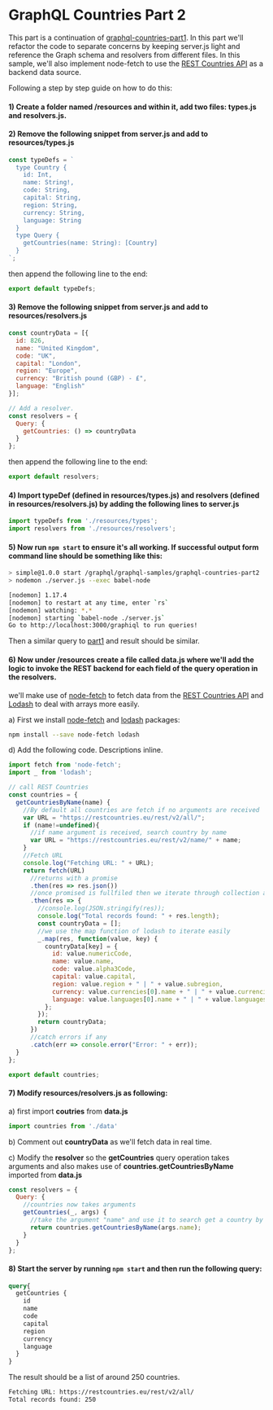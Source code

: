 # GraphQL Countries Part 2

This part is a continuation of [graphql-countries-part1](https://github.com/luisw19/graphql-samples/tree/master/graphql-countries-part1).
In this part we'll refactor the code to separate concerns by keeping server.js light and reference the Graph schema and resolvers from
different files. In this sample, we'll also implement node-fetch to use the [REST Countries API](https://github.com/apilayer/restcountries)
as a backend data source.

Following a step by step guide on how to do this:

#### 1) Create a folder named **/resources** and within it, add two files: **types.js** and **resolvers.js**.

#### 2) Remove the following snippet from **server.js** and add to **resources/types.js**

```javascript
const typeDefs = `
  type Country {
    id: Int,
    name: String!,
    code: String,
    capital: String,
    region: String,
    currency: String,
    language: String
  }
  type Query {
    getCountries(name: String): [Country]
  }
`;
```

then append the following line to the end:

```javascript
export default typeDefs;
```

#### 3) Remove the following snippet from **server.js** and add to **resources/resolvers.js**

```javascript
const countryData = [{
  id: 826,
  name: "United Kingdom",
  code: "UK",
  capital: "London",
  region: "Europe",
  currency: "British pound (GBP) - £",
  language: "English"
}];

// Add a resolver.
const resolvers = {
  Query: {
    getCountries: () => countryData
  }
};
```

then append the following line to the end:

```javascript
export default resolvers;
```

#### 4) Import **typeDef** (defined in **resources/types.js**) and **resolvers** (defined in **resources/resolvers.js**) by adding the following lines to **server.js**

```javascript
import typeDefs from './resources/types';
import resolvers from './resources/resolvers';
```

#### 5) Now run `npm start` to ensure it's all working. If successful output form command line should be something like this:

```bash
> simple@1.0.0 start /graphql/graphql-samples/graphql-countries-part2
> nodemon ./server.js --exec babel-node

[nodemon] 1.17.4
[nodemon] to restart at any time, enter `rs`
[nodemon] watching: *.*
[nodemon] starting `babel-node ./server.js`
Go to http://localhost:3000/graphiql to run queries!
```

Then a similar query to [part1](https://github.com/luisw19/graphql-samples/tree/master/graphql-countries-part1) and result should be similar.

#### 6) Now under **/resources** create a file called **data.js** where we'll add the logic to invoke the REST backend for each field of the **query operation** in the **resolvers**.

we'll make use of [node-fetch](https://www.npmjs.com/package/node-fetch) to fetch data from the [REST Countries API](https://github.com/apilayer/restcountries) and [Lodash](https://lodash.com/) to deal with arrays more easily.

a) First we install [node-fetch](https://www.npmjs.com/package/node-fetch) and [lodash](https://lodash.com/) packages:

```bash
npm install --save node-fetch lodash
```

d) Add the following code. Descriptions inline.

```javascript
import fetch from 'node-fetch';
import _ from 'lodash';

// call REST Countries
const countries = {
  getCountriesByName(name) {
    //By default all countries are fetch if no arguments are received
    var URL = "https://restcountries.eu/rest/v2/all/";
    if (name!=undefined){
      //if name argument is received, search country by name
      var URL = "https://restcountries.eu/rest/v2/name/" + name;
    }
    //Fetch URL
    console.log("Fetching URL: " + URL);
    return fetch(URL)
      //returns with a promise
      .then(res => res.json())
      //once promised is fullfiled then we iterate through collection and map the values to the Country type
      .then(res => {
        //console.log(JSON.stringify(res));
        console.log("Total records found: " + res.length);
        const countryData = [];
        //we use the map function of lodash to iterate easily
        _.map(res, function(value, key) {
          countryData[key] = {
            id: value.numericCode,
            name: value.name,
            code: value.alpha3Code,
            capital: value.capital,
            region: value.region + " | " + value.subregion,
            currency: value.currencies[0].name + " | " + value.currencies[0].code + " | " + value.currencies[0].symbol,
            language: value.languages[0].name + " | " + value.languages[0].iso639_2
          };
        });
        return countryData;
      })
      //catch errors if any
      .catch(err => console.error("Error: " + err));
  }
};

export default countries;
```
#### 7) Modify **resources/resolvers.js** as following:

a) first import **coutries** from **data.js**

```javascript
import countries from './data'
```

b) Comment out **countryData** as we'll fetch data in real time.

c) Modify the **resolver** so the **getCountries** query operation takes arguments and also makes use of **countries.getCountriesByName** imported from **data.js**

```javascript
const resolvers = {
  Query: {
    //countries now takes arguments
    getCountries(_, args) {
      //take the argument "name" and use it to search get a country by name
      return countries.getCountriesByName(args.name);
    }
  }
};
```

#### 8) Start the server by running `npm start` and then run the following query:

```graphql
query{
  getCountries {
    id
    name
    code
    capital
    region
    currency
    language
  }
}
```

The result should be a list of around 250 countries.

```bash
Fetching URL: https://restcountries.eu/rest/v2/all/
Total records found: 250
```

